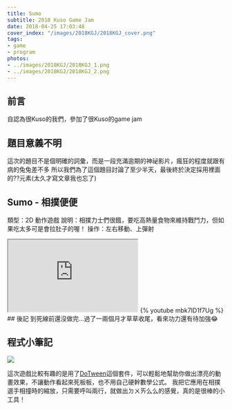 ```yaml
---
title: Sumo
subtitle: 2018 Kuso Game Jam
date: 2018-04-25 17:03:48
cover_index: "/images/2018KGJ/2018KGJ_cover.png"
tags:
- game
- program
photos:
- ../images/2018KGJ/2018KGJ_1.png
- ../images/2018KGJ/2018KGJ_2.png
---
```

## 前言
自認為很Kuso的我們，參加了很Kuso的game jam

## 題目意義不明
這次的題目不是個明確的詞彙，而是一段充滿逾期的神祕影片，瘋狂的程度就跟有病的兔兔差不多
所以我們為了這個題目討論了至少半天，最後終於決定採用裡面的??元素(太久才寫文章我也忘了)

## Sumo - 相撲便便
類型：2D 動作遊戲
說明：相撲力士們很餓，要吃高熱量食物來維持戰鬥力，但如果吃太多可是會拉肚子的喔！
操作：左右移動、上彈射

<iframe class="itch_and_ghcard" src="https://itch.io/embed/245250?linkback=true" height="167px"> </iframe>
{% youtube mbk7ID1f7Ug %}
</br>
## 後記
到死線前還沒做完...過了一兩個月才草草收尾，看來功力還有待加強😂

## 程式小筆記
<a href="https://github.com/aekly268/Sumo"><img class="itch_and_ghcard" src="https://gh-card.dev/repos/aekly268/Sumo.svg"></a>

這次遊戲比較有趣的是用了[DoTween](http://dotween.demigiant.com/)這個套件，可以輕鬆地幫助你做出漂亮的動畫效果，不讓動作看起來死板板，也不用自己硬幹數學公式。
我把它應用在相撲選手相撞時的縮放，只需要呼叫兩行，就做出ㄉㄨㄞ么么的感覺，真的是很棒的小工具！
